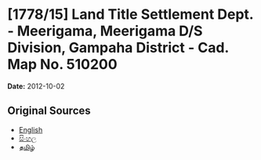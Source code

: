 # [1778/15] Land Title Settlement Dept. - Meerigama,  Meerigama D/S Division, Gampaha District - Cad. Map No. 510200

**Date:** 2012-10-02

## Original Sources

- [English](https://documents.gov.lk/view/extra-gazettes/2012/10/1778-15_E.pdf)
- [සිංහල](https://documents.gov.lk/view/extra-gazettes/2012/10/1778-15_S.pdf)
- [தமிழ்](https://documents.gov.lk/view/extra-gazettes/2012/10/1778-15_T.pdf)
